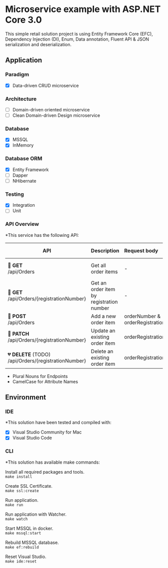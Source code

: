 # Microservice example with ASP.NET Core 3.0 #
This simple retail solution project is using Entity Framework Core (EFC), Dependency Injection (DI), Enum, Data annotation, Fluent API & JSON serialization and deserialization.

## Application ##

### Paradigm ###
- [x] Data-driven CRUD microservice

### Architecture ###
- [ ] Domain-driven oriented microservice
- [ ] Clean Domain-driven Design microservice

### Database ###
- [x] MSSQL
- [x] InMemory

### Database ORM ###
- [x] Entity Framework
- [ ] Dapper
- [ ] NHibernate

### Testing ###
- [x] Integration
- [ ] Unit

### API Overview ###
*This service has the following API:

|API|Description|Request body|Response body|
|-|:-|:-|:-|
| &#x1f499; **GET**<br> /api/Orders | Get all order items | - | Array of order items |
| &#x1f499; **GET**<br> /api/Orders/{registrationNumber} | Get an order item by registration number | - | Order item |
| &#x1F49A; **POST**<br> /api/Orders | Add a new order item | orderNumber & orderRegistrationNumber  | Order item |
| &#x1f49b; **PATCH**<br> /api/Orders/{registrationNumber}  | Update an existing order item | orderRegistrationNumber | Order item |
| &#x1f494; **DELETE** (TODO)<br> /api/Orders/{registrationNumber}  | Delete an existing order item | orderRegistrationNumber | - |

* Plural Nouns for Endpoints
* CamelCase for Attribute Names

## Environment ##
### IDE ###
*This solution have been tested and compiled with:

- [x] Visual Studio Community for Mac
- [x] Visual Studio Code

### CLI ###
*This solution has available make commands:

Install all required packages and tools.<br>
```make install```

Create SSL Certificate.<br>
```make ssl:create```

Run application.<br>
```make run```

Run application with Watcher.<br>
```make watch```

Start MSSQL in docker.<br>
```make mssql:start```

Rebuild MSSQL database.<br>
```make ef:rebuild```

Reset Visual Studio.<br>
```make ide:reset```
